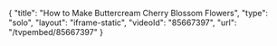 {
    "title": "How to Make Buttercream Cherry Blossom Flowers",
    "type": "solo",
    "layout": "iframe-static",
    "videoId": "85667397",
    "url": "\/tvpembed\/85667397"
}